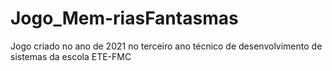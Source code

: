 # Jogo_Mem-riasFantasmas
Jogo criado no ano de 2021 no terceiro ano técnico de desenvolvimento de sistemas da escola ETE-FMC
